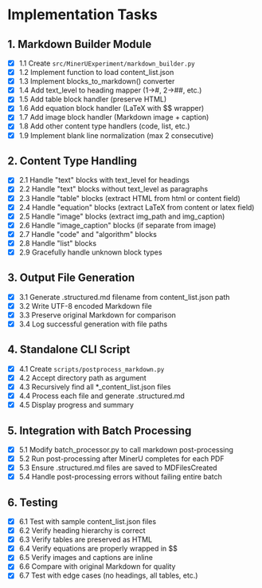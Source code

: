 # Implementation Tasks

## 1. Markdown Builder Module

- [x] 1.1 Create `src/MinerUExperiment/markdown_builder.py`
- [x] 1.2 Implement function to load content_list.json
- [x] 1.3 Implement blocks_to_markdown() converter
- [x] 1.4 Add text_level to heading mapper (1→#, 2→##, etc.)
- [x] 1.5 Add table block handler (preserve HTML)
- [x] 1.6 Add equation block handler (LaTeX with $$ wrapper)
- [x] 1.7 Add image block handler (Markdown image + caption)
- [x] 1.8 Add other content type handlers (code, list, etc.)
- [x] 1.9 Implement blank line normalization (max 2 consecutive)

## 2. Content Type Handling

- [x] 2.1 Handle "text" blocks with text_level for headings
- [x] 2.2 Handle "text" blocks without text_level as paragraphs
- [x] 2.3 Handle "table" blocks (extract HTML from html or content field)
- [x] 2.4 Handle "equation" blocks (extract LaTeX from content or latex field)
- [x] 2.5 Handle "image" blocks (extract img_path and img_caption)
- [x] 2.6 Handle "image_caption" blocks (if separate from image)
- [x] 2.7 Handle "code" and "algorithm" blocks
- [x] 2.8 Handle "list" blocks
- [x] 2.9 Gracefully handle unknown block types

## 3. Output File Generation

- [x] 3.1 Generate .structured.md filename from content_list.json path
- [x] 3.2 Write UTF-8 encoded Markdown file
- [x] 3.3 Preserve original Markdown for comparison
- [x] 3.4 Log successful generation with file paths

## 4. Standalone CLI Script

- [x] 4.1 Create `scripts/postprocess_markdown.py`
- [x] 4.2 Accept directory path as argument
- [x] 4.3 Recursively find all *_content_list.json files
- [x] 4.4 Process each file and generate .structured.md
- [x] 4.5 Display progress and summary

## 5. Integration with Batch Processing

- [x] 5.1 Modify batch_processor.py to call markdown post-processing
- [x] 5.2 Run post-processing after MinerU completes for each PDF
- [x] 5.3 Ensure .structured.md files are saved to MDFilesCreated
- [x] 5.4 Handle post-processing errors without failing entire batch

## 6. Testing

- [x] 6.1 Test with sample content_list.json files
- [x] 6.2 Verify heading hierarchy is correct
- [x] 6.3 Verify tables are preserved as HTML
- [x] 6.4 Verify equations are properly wrapped in $$
- [x] 6.5 Verify images and captions are inline
- [x] 6.6 Compare with original Markdown for quality
- [x] 6.7 Test with edge cases (no headings, all tables, etc.)
